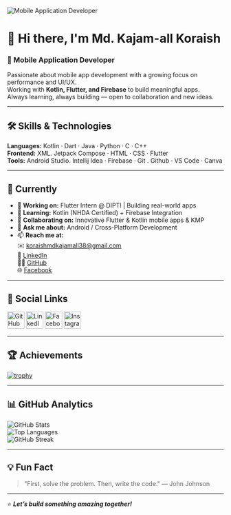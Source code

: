 ![Mobile Application Developer](https://media.licdn.com/dms/image/v2/D4D16AQHhiVjaqlqt8w/profile-displaybackgroundimage-shrink_350_1400/B4DZk8Vj9GGkAY-/0/1757653913024?e=1760572800&v=beta&t=n2_0tjelCti2ukZ20IqYdFCVLRRyyTKFLj_H8I5qhac)

# 👋 Hi there, I'm Md. Kajam-all Koraish
### 📱 Mobile Application Developer

Passionate about mobile app development with a growing focus on performance and UI/UX.  
Working with **Kotlin, Flutter, and Firebase** to build meaningful apps.  
Always learning, always building — open to collaboration and new ideas.

---

## 🛠️ Skills & Technologies
**Languages:** Kotlin · Dart · Java · Python · C · C++  
**Frontend:** XML. Jetpack Compose · HTML · CSS · Flutter  
**Tools:** Android Studio. Intellij Idea · Firebase · Git . Github · VS Code · Canva

---

## 🚀 Currently
- 🔭 **Working on:** Flutter Intern @ DIPTI | Building real-world apps  
- 🌱 **Learning:** Kotlin (NHDA Certified) + Firebase Integration  
- 👯 **Collaborating on:** Innovative Flutter & Kotlin mobile apps & KMP 
- 💬 **Ask me about:** Android / Cross-Platform Development  
- 📫 **Reach me at:**  
  ✉️ [koraishmdkajamall38@gmail.com](mailto:koraishmdkajamall38@gmail.com)  
  🔗 [LinkedIn](https://www.linkedin.com/in/koraish3438)  
  🧑‍💻 [GitHub](https://github.com/koraish3438)  
  🌐 [Facebook](https://www.facebook.com/mdkajamall.koraish)

---

## 🌟 Social Links
[<img src="https://cdn.jsdelivr.net/npm/simple-icons@3.0.1/icons/github.svg" alt="GitHub" height="40">](https://github.com/koraish3438)
[<img src="https://cdn.jsdelivr.net/npm/simple-icons@3.0.1/icons/linkedin.svg" alt="LinkedIn" height="40">](https://www.linkedin.com/in/koraish3438/)
[<img src="https://cdn.jsdelivr.net/npm/simple-icons@3.0.1/icons/facebook.svg" alt="Facebook" height="40">](https://www.facebook.com/mdkajamall.koraish)
[<img src="https://cdn.jsdelivr.net/npm/simple-icons@3.0.1/icons/instagram.svg" alt="Instagram" height="40">](https://www.instagram.com/_koraish_/)

---

## 🏆 Achievements
[![trophy](https://github-profile-trophy.vercel.app/?username=koraish3438&theme=tokyonight&margin-w=8)](https://github.com/ryo-ma/github-profile-trophy)

---

## 📊 GitHub Analytics
![GitHub Stats](https://github-readme-stats.vercel.app/api?username=koraish3438&show_icons=true&theme=tokyonight&count_private=true)  
![Top Languages](https://github-readme-stats.vercel.app/api/top-langs/?username=koraish3438&layout=compact&theme=tokyonight)  
![GitHub Streak](https://streak-stats.vercel.app/?user=koraish3438&theme=tokyonight)


---

## 💡 Fun Fact
> "First, solve the problem. Then, write the code."
— John Johnson

---

⭐ **_Let’s build something amazing together!_**

